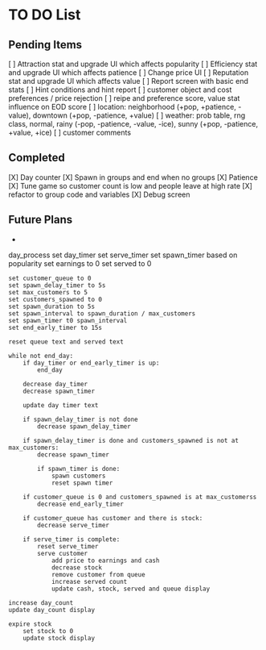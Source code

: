 # TO DO List

## Pending Items
[ ] Attraction stat and upgrade UI which affects popularity
[ ] Efficiency stat and upgrade UI which affects patience
[ ] Change price UI
[ ] Reputation stat and upgrade UI which affects value
[ ] Report screen with basic end stats
[ ] Hint conditions and hint report
[ ] customer object and cost preferences / price rejection
[ ] reipe and preference score, value stat influence on EOD score
[ ] location: neighborhood (+pop, +patience, -value), downtown (+pop, -patience, +value)
[ ] weather: prob table, rng class, normal, rainy (-pop, -patience, -value, -ice), sunny (+pop, 
    -patience, +value, +ice)
[ ] customer comments

## Completed
[X] Day counter
[X] Spawn in groups and end when no groups
[X] Patience
[X] Tune game so customer count is low and people leave at high rate
[X] refactor to group code and variables
[X] Debug screen

## Future Plans
- 


day_process
    set day_timer
    set serve_timer
    set spawn_timer based on popularity
    set earnings to 0
    set served to 0

    set customer_queue to 0
    set spawn_delay_timer to 5s
    set max_customers to 5
    set customers_spawned to 0
    set spawn_duration to 5s
    set spawn_interval to spawn_duration / max_customers
    set spawn_timer t0 spawn_interval
    set end_early_timer to 15s

    reset queue text and served text

    while not end_day:
        if day_timer or end_early_timer is up:
            end_day

        decrease day_timer
        decrease spawn_timer

        update day timer text

        if spawn_delay_timer is not done
            decrease spawn_delay_timer
    
        if spawn_delay_timer is done and customers_spawned is not at max_customers:
            decrease spawn_timer
            
            if spawn_timer is done:
                spawn customers
                reset spawn timer
        
        if customer_queue is 0 and customers_spawned is at max_customerss
            decrease end_early_timer
        
        if customer_queue has customer and there is stock:
            decrease serve_timer
        
        if serve_timer is complete:
            reset serve_timer
            serve customer
                add price to earnings and cash
                decrease stock
                remove customer from queue
                increase served count
                update cash, stock, served and queue display
    
    increase day_count
    update day_count display

    expire stock
        set stock to 0
        update stock display